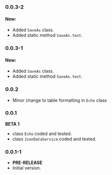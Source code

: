 <!-- 
BSD 3-Clause License
Copyright (c) 2022, GM Consult Pty Ltd
All rights reserved. 
-->


### 0.0.3-2

#### New:
- Added `SaveAs` class.
- Added static method `SaveAs.text`.


### 0.0.3-1

#### New:
- Added `SaveAs` class.
- Added static method `SaveAs.text`.

### 0.0.2

- Minor change to table formatting in `Echo` class

### 0.0.1
**BETA 1**

- class `Echo` coded and tested.
- class `JsonDataService` coded and tested.

### 0.0.1-1

- **PRE-RELEASE**
- Initial version.